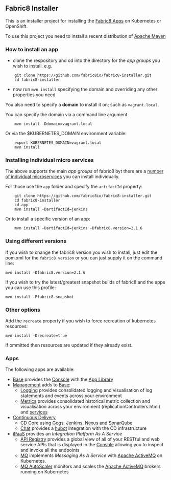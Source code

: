 ## Fabric8 Installer

This is an installer project for installing the [Fabric8 Apps](http://fabric8.io/guide/apps.html) on Kubernetes or OpenShift.

To use this project you need to install a recent distribution of [Apache Maven](http://maven.apache.org/)

### How to install an app

* clone the respository and cd into the directory for the _app groups_ you wish to install. e.g.

```
    git clone https://github.com/fabric8io/fabric8-installer.git
    cd fabric8-installer
```
    
* now run `mvn install` specifying the domain and overriding any other properties you need

You also need to specify a **domain** to install it on; such as `vagrant.local`.

You can specify the domain via a command line argument

```
    mvn install -Ddomain=vagrant.local
```
  
Or via the $KUBERNETES_DOMAIN environment variable:

```
    export KUBERNETES_DOMAIN=vagrant.local
    mvn install
```  

### Installing individual micro services

The above supports the main _app groups_ of fabric8 byt there are a [number of individual microservices]() you can install individually.
 
For those use the `app` folder and specify the `artifactId` property:
 
```
    git clone https://github.com/fabric8io/fabric8-installer.git
    cd fabric8-installer
    cd app
    mvn install -DartifactId=jenkins
```

Or to install a specific version of an app:

```
    mvn install -DartifactId=jenkins -Dfabric8.version=2.1.6
```
 
### Using different versions

If you wish to change the fabric8 version you wish to install, just edit the pom.xml for the `fabric8.version` or you can just supply it on the command line:

    mvn install -Dfabric8.version=2.1.6

If you wish to try the latest/greatest snapshot builds of fabric8 and the apps you can use this profile:

    mvn install -Pfabric8-snapshot

### Other options

Add the `recreate` property if you wish to force recreation of kubernetes resources:

    mvn install -Drecreate=true

If ommitted then resources are updated if they already exist.

### Apps

The following apps are available:

* [Base](base) provides the [Console](http://fabric8.io/guide/console.html) with the [App Library](appLibrary.html) 
* [Management](management) adds to [Base](base):
    * [Logging](logging) provides consolidated logging and visualisation of log statements and events across your environment
    * [Metrics](metrics) provides consolidated historical metric collection and visualisation across your environment
(replicationControllers.html) and [services](http://fabric8.io/guide/services.html)
* [Continuous Delivery](cdelivery)
    * [CD Core](cdelivery-core) using [Gogs](http://gogs.io/), [Jenkins](https://jenkins-ci.org/), [Nexus](http://www.sonatype.org/nexus/) and [SonarQube](http://www.sonarqube.org/)
    * [Chat](http://fabric8.io/guide/chat.html) provides a [hubot](https://hubot.github.com/) integration with the CD infrastructure
* [iPaaS](ipaas) provides an _Integration Platform As A Service_  
    * [API Registry](http://fabric8.io/guide/apiRegistry.html) provides a global view of all of your RESTful and web service APIs that is displayed in the [Console](http://fabric8.io/guide/console.html) allowing you to inspect and invoke all the endpoints
    * [MQ](http://fabric8.io/guide/fabric8MQ.html) implements _Messaging As A Service_ with [Apache ActiveMQ](http://activemq.apache.org/) on Kubernetes.
    * [MQ AutoScaler](http://fabric8.io/guide/fabric8MQAutoScaler.html) monitors and scales the [Apache ActiveMQ](http://activemq.apache.org/) brokers running on Kubernetes
